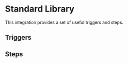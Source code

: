 # Standard Library

This integration provides a set of useful triggers and steps.

## Triggers

## Steps
